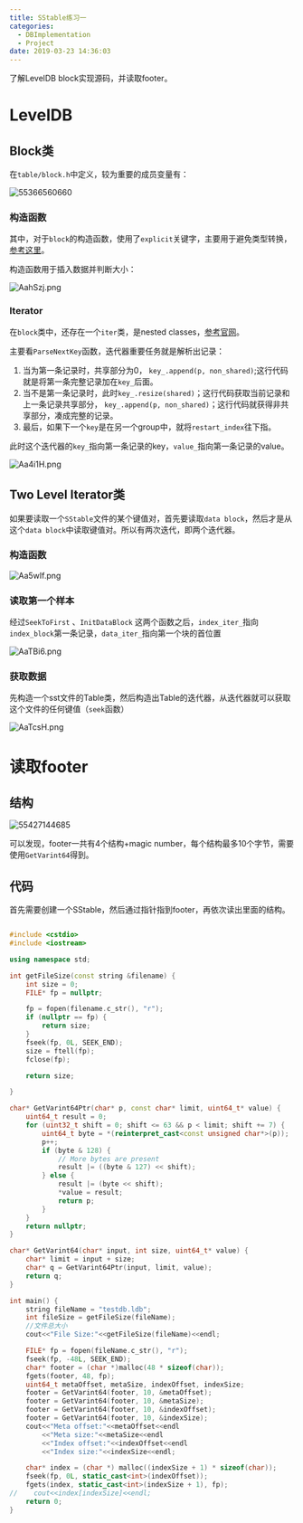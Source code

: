 ```yaml
---
title: SStable练习一
categories:
  - DBImplementation
  - Project
date: 2019-03-23 14:36:03
---
```


了解LevelDB block实现源码，并读取footer。

<!-- more --> 

# LevelDB

## Block类

在`table/block.h`中定义，较为重要的成员变量有：

![55366560660](C:\Users\scott\AppData\Local\Temp\1553665606604.png)

### 构造函数

其中，对于`block`的构造函数，使用了`explicit`关键字，主要用于避免类型转换，[参考这里](https://www.cnblogs.com/rednodel/p/9299251.html)。

构造函数用于插入数据并判断大小：

![AahSzj.png](https://s2.ax1x.com/2019/03/27/AahSzj.png)

### Iterator

在`block`类中，还存在一个`iter`类，是nested classes，[参考官网](https://en.cppreference.com/w/cpp/language/nested_types)。

主要看`ParseNextKey`函数，迭代器重要任务就是解析出记录：

1. 当为第一条记录时，共享部分为0， `key_.append(p, non_shared)`;这行代码就是将第一条完整记录加在`key_`后面。
2. 当不是第一条记录时，此时`key_.resize(shared)`；这行代码获取当前记录和上一条记录共享部分， `key_.append(p, non_shared)`；这行代码就获得非共享部分，凑成完整的记录。
3. 最后，如果下一个`key`是在另一个group中，就将`restart_index`往下指。

此时这个迭代器的`key_`指向第一条记录的key，`value_`指向第一条记录的value。

![Aa4i1H.png](https://s2.ax1x.com/2019/03/27/Aa4i1H.png)

## Two Level Iterator类

如果要读取一个`SStable`文件的某个键值对，首先要读取`data block`，然后才是从这个`data block`中读取键值对。所以有两次迭代，即两个迭代器。

### 构造函数

![Aa5wIf.png](https://s2.ax1x.com/2019/03/27/Aa5wIf.png)

### 读取第一个样本

经过`SeekToFirst` 、`InitDataBlock` 这两个函数之后，`index_iter_`指向`index_block`第一条记录，`data_iter_`指向第一个块的首位置

![AaTBi6.png](https://s2.ax1x.com/2019/03/27/AaTBi6.png)

### 获取数据

先构造一个sst文件的Table类，然后构造出Table的迭代器，从迭代器就可以获取这个文件的任何键值（`seek`函数）

![AaTcsH.png](https://s2.ax1x.com/2019/03/27/AaTcsH.png)

# 读取footer

## 结构

![55427144685](http://wx3.sinaimg.cn/large/0060lm7Tly1g1pet64zwxj30jb08841l.jpg)

可以发现，footer一共有4个结构+magic number，每个结构最多10个字节，需要使用`GetVarint64`得到。

## 代码

首先需要创建一个SStable，然后通过指针指到footer，再依次读出里面的结构。

```c++

#include <cstdio>
#include <iostream>

using namespace std;

int getFileSize(const string &filename) {
    int size = 0;
    FILE* fp = nullptr;

    fp = fopen(filename.c_str(), "r");
    if (nullptr == fp) {
        return size;
    }
    fseek(fp, 0L, SEEK_END);
    size = ftell(fp);
    fclose(fp);

    return size;

}

char* GetVarint64Ptr(char* p, const char* limit, uint64_t* value) {
    uint64_t result = 0;
    for (uint32_t shift = 0; shift <= 63 && p < limit; shift += 7) {
        uint64_t byte = *(reinterpret_cast<const unsigned char*>(p));
        p++;
        if (byte & 128) {
            // More bytes are present
            result |= ((byte & 127) << shift);
        } else {
            result |= (byte << shift);
            *value = result;
            return p;
        }
    }
    return nullptr;
}

char* GetVarint64(char* input, int size, uint64_t* value) {
    char* limit = input + size;
    char* q = GetVarint64Ptr(input, limit, value);
    return q;
}

int main() {
    string fileName = "testdb.ldb";
    int fileSize = getFileSize(fileName);
    //文件总大小
    cout<<"File Size:"<<getFileSize(fileName)<<endl;

    FILE* fp = fopen(fileName.c_str(), "r");
    fseek(fp, -48L, SEEK_END);
    char* footer = (char *)malloc(48 * sizeof(char));
    fgets(footer, 48, fp);
    uint64_t metaOffset, metaSize, indexOffset, indexSize;
    footer = GetVarint64(footer, 10, &metaOffset);
    footer = GetVarint64(footer, 10, &metaSize);
    footer = GetVarint64(footer, 10, &indexOffset);
    footer = GetVarint64(footer, 10, &indexSize);
    cout<<"Meta offset:"<<metaOffset<<endl
        <<"Meta size:"<<metaSize<<endl
        <<"Index offset:"<<indexOffset<<endl
        <<"Index size:"<<indexSize<<endl;

    char* index = (char *) malloc((indexSize + 1) * sizeof(char));
    fseek(fp, 0L, static_cast<int>(indexOffset));
    fgets(index, static_cast<int>(indexSize + 1), fp);
//    cout<<index[indexSize]<<endl;
    return 0;
}

```